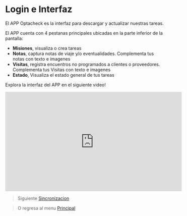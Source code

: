 # Login e Interfaz

El APP Optacheck es la interfaz para descargar y actualizar nuestras tareas. 

El APP cuenta con 4 pestanas principales ubicadas en la parte inferior de la pantalla:

 - **Misiones**, visualiza o crea tareas
 - **Notas**, captura notas de viaje y/o eventualidades. Complementa tus notas con texto e imagenes
 - **Visitas**, registra encuentros no programados a clientes o proveedores. Complementa tus Visitas con texto e imagenes
 - **Estado**, Visualiza el estado general de tus tareas 

Explora la interfaz del APP en el siguiente video! 
<iframe width="560" height="315" src="https://www.youtube.com/embed/ejHbzX6i5tQ" frameborder="0" allow="accelerometer; autoplay; encrypted-media; gyroscope; picture-in-picture" allowfullscreen></iframe>

> Siguiente [Sincronizacion](/v1/app-movil/sync.html)

> O regresa al menu [Principal](/v1/app-movil/index.html)
<!--stackedit_data:
eyJoaXN0b3J5IjpbNTE2NzE4NjU5LDczMDk5ODExNl19
-->